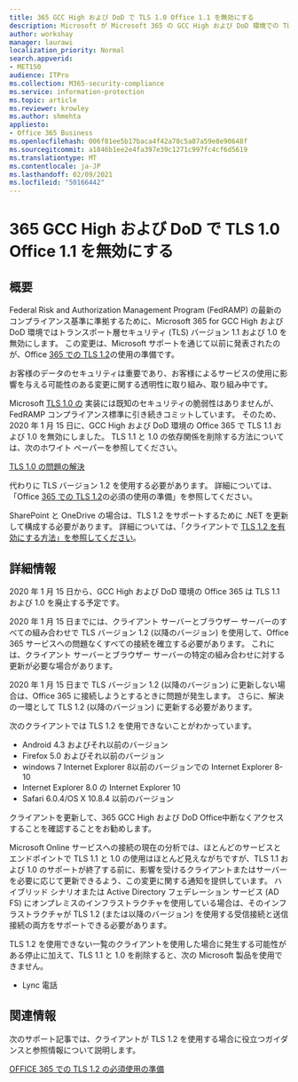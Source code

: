 ```yaml
---
title: 365 GCC High および DoD で TLS 1.0 Office 1.1 を無効にする
description: Microsoft が Microsoft 365 の GCC High および DoD 環境での TLS 1.1 および 1.0 のサポートを無効にする方法について説明します。
author: workshay
manager: laurawi
localization_priority: Normal
search.appverid:
- MET150
audience: ITPro
ms.collection: M365-security-compliance
ms.service: information-protection
ms.topic: article
ms.reviewer: krowley
ms.author: shmehta
appliesto:
- Office 365 Business
ms.openlocfilehash: 006f81ee5b17baca4f42a78c5a87a59e8e90648f
ms.sourcegitcommit: a1846b1ee2e4fa397e39c1271c997fc4cf6d5619
ms.translationtype: MT
ms.contentlocale: ja-JP
ms.lasthandoff: 02/09/2021
ms.locfileid: "50166442"
---
```

# <a name="disabling-tls-10-and-11-in-office-365-gcc-high-and-dod"></a>365 GCC High および DoD で TLS 1.0 Office 1.1 を無効にする

## <a name="summary"></a>概要

Federal Risk and Authorization Management Program (FedRAMP) の最新のコンプライアンス基準に準拠するために、Microsoft 365 for GCC High および DoD 環境ではトランスポート層セキュリティ (TLS) バージョン 1.1 および 1.0 を無効にします。 この変更は、Microsoft サポートを通じて以前に発表されたのが、Office [365 での TLS 1.2](https://support.microsoft.com/help/4057306/preparing-for-tls-1-2-in-office-365)の使用の準備です。

お客様のデータのセキュリティは重要であり、お客様によるサービスの使用に影響を与える可能性のある変更に関する透明性に取り組み、取り組み中です。

Microsoft [TLS 1.0 の](https://support.microsoft.com/help/3117336) 実装には既知のセキュリティの脆弱性はありませんが、FedRAMP コンプライアンス標準に引き続きコミットしています。 そのため、2020 年 1 月 15 日に、GCC High および DoD 環境の Office 365 で TLS 1.1 および 1.0 を無効にしました。 TLS 1.1 と 1.0 の依存関係を削除する方法については、次のホワイト ペーパーを参照してください。

[TLS 1.0 の問題の解決](https://www.microsoft.com/download/details.aspx?id=55266)

代わりに TLS バージョン 1.2 を使用する必要があります。 詳細については、「Office [365 での TLS 1.2](https://support.microsoft.com/help/4057306/preparing-for-tls-1-2-in-office-365)の必須の使用の準備」を参照してください。

SharePoint と OneDrive の場合は、TLS 1.2 をサポートするために .NET を更新して構成する必要があります。 詳細については、「クライアントで [TLS 1.2 を有効にする方法」を参照してください](https://docs.microsoft.com/mem/configmgr/core/plan-design/security/enable-tls-1-2-client)。

## <a name="more-information"></a>詳細情報

2020 年 1 月 15 日から、GCC High および DoD 環境の Office 365 は TLS 1.1 および 1.0 を廃止する予定です。

2020 年 1 月 15 日までには、クライアント サーバーとブラウザー サーバーのすべての組み合わせで TLS バージョン 1.2 (以降のバージョン) を使用して、Office 365 サービスへの問題なくすべての接続を確立する必要があります。 これには、クライアント サーバーとブラウザー サーバーの特定の組み合わせに対する更新が必要な場合があります。

2020 年 1 月 15 日まで TLS バージョン 1.2 (以降のバージョン) に更新しない場合は、Office 365 に接続しようとするときに問題が発生します。 さらに、解決の一環として TLS 1.2 (以降のバージョン) に更新する必要があります。

次のクライアントでは TLS 1.2 を使用できないことがわかっています。

- Android 4.3 およびそれ以前のバージョン
- Firefox 5.0 およびそれ以前のバージョン
- windows 7 Internet Explorer 8以前のバージョンでの Internet Explorer 8-10
- Internet Explorer 8.0 の Internet Explorer 10
- Safari 6.0.4/OS X 10.8.4 以前のバージョン

クライアントを更新して、365 GCC High および DoD Office中断なくアクセスすることを確認することをお勧めします。

Microsoft Online サービスへの接続の現在の分析では、ほとんどのサービスとエンドポイントで TLS 1.1 と 1.0 の使用はほとんど見えながちですが、TLS 1.1 および 1.0 のサポートが終了する前に、影響を受けるクライアントまたはサーバーを必要に応じて更新できるよう、この変更に関する通知を提供しています。 ハイブリッド シナリオまたは Active Directory フェデレーション サービス (AD FS) にオンプレミスのインフラストラクチャを使用している場合は、そのインフラストラクチャが TLS 1.2 (または以降のバージョン) を使用する受信接続と送信接続の両方をサポートできる必要があります。

TLS 1.2 を使用できない一覧のクライアントを使用した場合に発生する可能性がある停止に加えて、TLS 1.1 と 1.0 を削除すると、次の Microsoft 製品を使用できません。

- Lync 電話

## <a name="references"></a>関連情報

次のサポート記事では、クライアントが TLS 1.2 を使用する場合に役立つガイダンスと参照情報について説明します。

[OFFICE 365 での TLS 1.2 の必須使用の準備](https://support.microsoft.com/help/4057306/preparing-for-tls-1-2-in-office-365)

